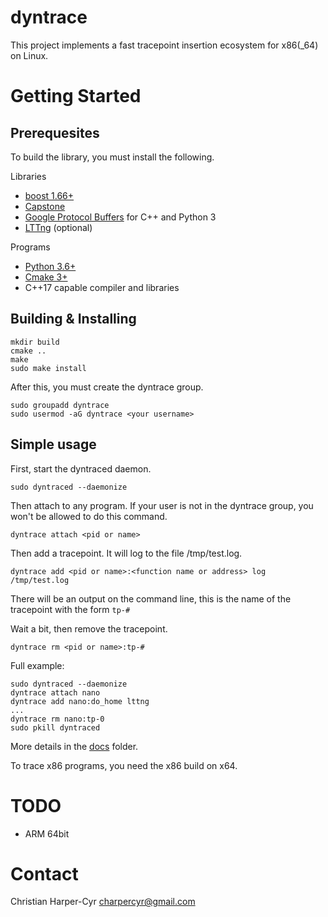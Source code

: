 # dyntrace
This project implements a fast tracepoint insertion ecosystem for x86(_64) on Linux.

# Getting Started
## Prerequesites
To build the library, you must install the following.

Libraries
- [boost 1.66+](http://www.boost.org/users/download/)
- [Capstone](http://www.capstone-engine.org/)
- [Google Protocol Buffers](https://developers.google.com/protocol-buffers/) for C++ and Python 3
- [LTTng](https://lttng.org/) (optional)

Programs
- [Python 3.6+](https://www.python.org/downloads/)
- [Cmake 3+](https://cmake.org/download/)
- C++17 capable compiler and libraries

## Building & Installing
```
mkdir build
cmake ..
make
sudo make install
```
After this, you must create the dyntrace group.
```
sudo groupadd dyntrace
sudo usermod -aG dyntrace <your username>
```

## Simple usage
First, start the dyntraced daemon.
```
sudo dyntraced --daemonize
```
Then attach to any program. If your user is not in the dyntrace group, you won't be allowed to do this command.
```
dyntrace attach <pid or name>
```
Then add a tracepoint. It will log to the file /tmp/test.log.
```
dyntrace add <pid or name>:<function name or address> log /tmp/test.log
```
There will be an output on the command line, this is the name of the tracepoint with the form `tp-#`

Wait a bit, then remove the tracepoint.
```
dyntrace rm <pid or name>:tp-#
```

Full example:
```
sudo dyntraced --daemonize
dyntrace attach nano
dyntrace add nano:do_home lttng
...
dyntrace rm nano:tp-0
sudo pkill dyntraced
```
More details in the [docs](docs/) folder.

<aside class="notice">
To trace x86 programs, you need the x86 build on x64.
</aside>

# TODO
- ARM 64bit

# Contact
Christian Harper-Cyr <charpercyr@gmail.com>
